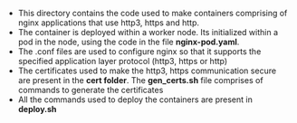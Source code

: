 - This directory contains the code used to make containers comprising of nginx applications that use http3, https and http. <br />
- The container is deployed within a worker node. Its initialized within a pod in the node, using the code in the file **nginx-pod.yaml**. <br />
- The .conf files are used to configure nginx so that it supports the specified application layer protocol (http3, https or http) <br />
- The certificates used to make the http3, https communication secure are present in the **cert folder**. The **gen_certs.sh** file comprises of commands to generate the certificates <br />
- All the commands used to deploy the containers are present in **deploy.sh**
